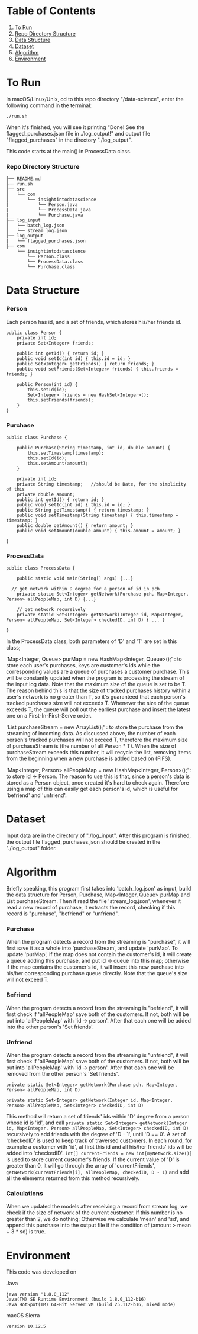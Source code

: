 # Table of Contents
1. [To Run](README.md#to-run)
2. [Repo Directory Structure](README.md#repo-directory-structure)
3. [Data Structure](README.md#data-structure)
4. [Dataset](README.md#dataset)
5. [Algorithm](README.md#algorithm)
6. [Environment](README.md#environment)

# To Run

In macOS/Linux/Unix, cd to this repo directory "/data-science", enter the following command in the terminal:
```
./run.sh
```
When it's finished, you will see it printing "Done! See the flagged_purchases.json file in ./log_output!" and output file "flagged_purchases" in the directory "./log_output".

This code starts at the main() in ProcessData class.

### Repo Directory Structure
```
├── README.md
├── run.sh
├── src
│   └── com
│       └── insightintodatascience
|           └── Person.java
|           └── ProcessData.java
|           └── Purchase.java
├── log_input
│   └── batch_log.json
│   └── stream_log.json
├── log_output
|   └── flagged_purchases.json
├── com
    └── insightintodatascience
        └── Person.class
        └── ProcessData.class
        └── Purchase.class
```
# Data Structure
### Person
Each person has id, and a set of friends, which stores his/her friends id.
```
public class Person {
	private int id;
	private Set<Integer> friends;

	public int getId() { return id; }
	public void setId(int id) { this.id = id; }
	public Set<Integer> getFriends() { return friends; }
	public void setFriends(Set<Integer> friends) { this.friends = friends; }

	public Person(int id) {
		this.setId(id);
		Set<Integer> friends = new HashSet<Integer>();
		this.setFriends(friends);
	}
}
```
### Purchase
```
public class Purchase {

	public Purchase(String timestamp, int id, double amount) {
		this.setTimestamp(timestamp);
		this.setId(id);
		this.setAmount(amount);
	}

	private int id;
	private String timestamp;	//should be Date, for the simplicity of this
	private double amount;
	public int getId() { return id; }
	public void setId(int id) { this.id = id; }
	public String getTimestamp() { return timestamp; }
	public void setTimestamp(String timestamp) { this.timestamp = timestamp; }
	public double getAmount() { return amount; }
	public void setAmount(double amount) { this.amount = amount; }

}
```
### ProcessData
```
public class ProcessData {

	public static void main(String[] args) {...}

  // get network within D degree for a person of id in pch
	private static Set<Integer> getNetwork(Purchase pch, Map<Integer, Person> allPeopleMap, int D) {...}

	// get network recursively
	private static Set<Integer> getNetwork(Integer id, Map<Integer, Person> allPeopleMap, Set<Integer> checkedID, int D) { ... }

}
```
In the ProcessData class, both parameters of 'D' and 'T' are set in this class;


'Map<Integer, Queue<Purchase>> purMap = new HashMap<Integer, Queue<Purchase>>();' : to store each user's purchases, keys are customer's ids while the corresponding values are a queue of purchases a customer purchase. This will be constantly updated when the program is processing the stream of the input log data. Note that the maximum size of the queue is set to be T. The reason behind this is that the size of tracked purchases history within a user's network is no greater than T, so it's guaranteed that each person's tracked purchases size will not exceeds T. Whenever the size of the queue exceeds T, the queue will poll out the earliest purchase and insert the latest one on a First-In-First-Serve order.


'List<Purchase> purchaseStream = new ArrayList<Purchase>();' : to store the purchase from the streaming of incoming data. As discussed above, the number of each person's tracked purchases will not exceed T, therefore the maximum size of purchaseStream is (the number of all Person * T). When the size of purchaseStream exceeds this number, it will recycle the list, removing items from the beginning when a new purchase is added based on (FIFS).


'Map<Integer, Person> allPeopleMap = new HashMap<Integer, Person>();' : to store id -> Person. The reason to use this is that, since a person's data is stored as a Person object, once created it's hard to check again. Therefore using a map of this can easily get each person's id, which is useful for 'befriend' and 'unfriend'.

# Dataset
Input data are in the directory of "./log_input". After this program is finished, the output file flagged_purchases.json should be created in the "./log_output" folder.

# Algorithm
Briefly speaking, this program first takes into 'batch_log.json' as input, build the data structure for Person, Purchase, Map<Integer, Queue<Purchase>> purMap and List<Purchase> purchaseStream. Then it read the file 'stream_log.json', whenever it read a new record of purchase, it extracts the record, checking if this record is "purchase", "befriend" or "unfriend".


### Purchase
When the program detects a record from the streaming is "purchase", it will first save it as a whole into 'purchaseStream', and update 'purMap'. To update 'purMap', if the map does not contain the customer's id, it will create a queue adding this purchase, and put id -> queue into this map; otherwise if the map contains the customer's id, it will insert this new purchase into his/her corresponding purchase queue directly. Note that the queue's size will not exceed T.


### Befriend
When the program detects a record from the streaming is "befriend", it will first check if 'allPeopleMap' save both of the customers. If not, both will be put into 'allPeopleMap' with 'id -> person'. After that each one will be added into the other person's 'Set<Integer> friends'.


### Unfriend
When the program detects a record from the streaming is "unfriend", it will first check if 'allPeopleMap' save both of the customers. If not, both will be put into 'allPeopleMap' with 'id -> person'. After that each one will be removed from the other person's 'Set<Integer> friends'.

`private static Set<Integer> getNetwork(Purchase pch, Map<Integer, Person> allPeopleMap, int D)`

`private static Set<Integer> getNetwork(Integer id, Map<Integer, Person> allPeopleMap, Set<Integer> checkedID, int D)`

This method will return a set of friends' ids within 'D' degree from a person whose id is 'id', and call `private static Set<Integer> getNetwork(Integer id, Map<Integer, Person> allPeopleMap, Set<Integer> checkedID, int D)` recursively to add friends with the degree of 'D - 1', until 'D == 0'. A set of 'checkedID' is used to keep track of traversed customers. In each round, for example a customer with 'id', at first this id and all his/her friends' ids will be added into 'checkedID'. `int[] currentFriends = new int[myNetwork.size()]` is used to store current customer's friends. If the current value of 'D' is greater than 0, it will go through the array of 'currentFriends', `getNetwork(currentFriends[i], allPeopleMap, checkedID, D - 1)` and add all the elements returned from this method recursively.


### Calculations
When we updated the models after receiving a record from stream log, we check if the size of network of the current customer. If this number is no greater than 2, we do nothing; Otherwise we calculate 'mean' and 'sd', and append this purchase into the output file if the condition of (amount > mean + 3 * sd) is true.

# Environment
This code was developed on

Java
```
java version "1.8.0_112"
Java(TM) SE Runtime Environment (build 1.8.0_112-b16)
Java HotSpot(TM) 64-Bit Server VM (build 25.112-b16, mixed mode)
```

macOS Sierra
```
Version 10.12.5
```
